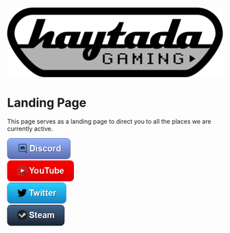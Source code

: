 ![Haytada Gaming](HaytadaGaming.png)


# Landing Page

This page serves as a landing page to direct you to all the places we are currently active.

[![Discord](Discord.png)](https://discord.gg/GrQgQTS)  
[![YouTube](YouTube.png)](https://www.youtube.com/channel/UCq47SvfvPnVSp7m5DLXZW7Q)  
[![Twitter](Twitter.png)](https://www.twitter.com/haytadagaming)  
[![Steam](Steam.png)](https://steamcommunity.com/groups/haytada)  
